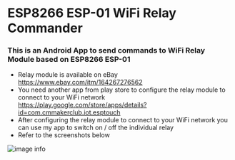# ESP8266 ESP-01 WiFi Relay Commander
### This is an Android App to send commands to WiFi Relay Module based on ESP8266 ESP-01
- Relay module is available on eBay https://www.ebay.com/itm/164267276562
- You need another app from play store to configure the relay module to connect to your WiFi network https://play.google.com/store/apps/details?id=com.cmmakerclub.iot.esptouch
- After configuring the relay module to connect to your WiFi network you can use my app to switch on / off the individual relay
- Refer to the screenshots below

![image info](./settings_screenshot.png)